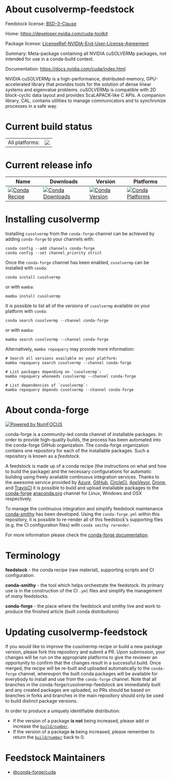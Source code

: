 About cusolvermp-feedstock
==========================

Feedstock license: [BSD-3-Clause](https://github.com/conda-forge/cusolvermp-feedstock/blob/main/LICENSE.txt)

Home: https://developer.nvidia.com/cuda-toolkit

Package license: [LicenseRef-NVIDIA-End-User-License-Agreement](https://docs.nvidia.com/cuda/eula/index.html)

Summary: Meta-package containing all NVIDIA cuSOLVERMp packages, not intended for use in a conda-build context.

Documentation: https://docs.nvidia.com/cuda/index.html

NVIDIA cuSOLVERMp is a high-performance, distributed-memory, GPU-accelerated library that provides tools for the solution of dense linear systems and eigenvalue problems.
cuSOLVERMp is compatible with 2D block-cyclic data layout and provides ScaLAPACK-like C APIs.
A companion library, CAL, contains utilities to manage communicators and to synchronize processes in a safe way.


Current build status
====================


<table><tr><td>All platforms:</td>
    <td>
      <a href="https://dev.azure.com/conda-forge/feedstock-builds/_build/latest?definitionId=24123&branchName=main">
        <img src="https://dev.azure.com/conda-forge/feedstock-builds/_apis/build/status/cusolvermp-feedstock?branchName=main">
      </a>
    </td>
  </tr>
</table>

Current release info
====================

| Name | Downloads | Version | Platforms |
| --- | --- | --- | --- |
| [![Conda Recipe](https://img.shields.io/badge/recipe-cusolvermp-green.svg)](https://anaconda.org/conda-forge/cusolvermp) | [![Conda Downloads](https://img.shields.io/conda/dn/conda-forge/cusolvermp.svg)](https://anaconda.org/conda-forge/cusolvermp) | [![Conda Version](https://img.shields.io/conda/vn/conda-forge/cusolvermp.svg)](https://anaconda.org/conda-forge/cusolvermp) | [![Conda Platforms](https://img.shields.io/conda/pn/conda-forge/cusolvermp.svg)](https://anaconda.org/conda-forge/cusolvermp) |

Installing cusolvermp
=====================

Installing `cusolvermp` from the `conda-forge` channel can be achieved by adding `conda-forge` to your channels with:

```
conda config --add channels conda-forge
conda config --set channel_priority strict
```

Once the `conda-forge` channel has been enabled, `cusolvermp` can be installed with `conda`:

```
conda install cusolvermp
```

or with `mamba`:

```
mamba install cusolvermp
```

It is possible to list all of the versions of `cusolvermp` available on your platform with `conda`:

```
conda search cusolvermp --channel conda-forge
```

or with `mamba`:

```
mamba search cusolvermp --channel conda-forge
```

Alternatively, `mamba repoquery` may provide more information:

```
# Search all versions available on your platform:
mamba repoquery search cusolvermp --channel conda-forge

# List packages depending on `cusolvermp`:
mamba repoquery whoneeds cusolvermp --channel conda-forge

# List dependencies of `cusolvermp`:
mamba repoquery depends cusolvermp --channel conda-forge
```


About conda-forge
=================

[![Powered by
NumFOCUS](https://img.shields.io/badge/powered%20by-NumFOCUS-orange.svg?style=flat&colorA=E1523D&colorB=007D8A)](https://numfocus.org)

conda-forge is a community-led conda channel of installable packages.
In order to provide high-quality builds, the process has been automated into the
conda-forge GitHub organization. The conda-forge organization contains one repository
for each of the installable packages. Such a repository is known as a *feedstock*.

A feedstock is made up of a conda recipe (the instructions on what and how to build
the package) and the necessary configurations for automatic building using freely
available continuous integration services. Thanks to the awesome service provided by
[Azure](https://azure.microsoft.com/en-us/services/devops/), [GitHub](https://github.com/),
[CircleCI](https://circleci.com/), [AppVeyor](https://www.appveyor.com/),
[Drone](https://cloud.drone.io/welcome), and [TravisCI](https://travis-ci.com/)
it is possible to build and upload installable packages to the
[conda-forge](https://anaconda.org/conda-forge) [anaconda.org](https://anaconda.org/)
channel for Linux, Windows and OSX respectively.

To manage the continuous integration and simplify feedstock maintenance
[conda-smithy](https://github.com/conda-forge/conda-smithy) has been developed.
Using the ``conda-forge.yml`` within this repository, it is possible to re-render all of
this feedstock's supporting files (e.g. the CI configuration files) with ``conda smithy rerender``.

For more information please check the [conda-forge documentation](https://conda-forge.org/docs/).

Terminology
===========

**feedstock** - the conda recipe (raw material), supporting scripts and CI configuration.

**conda-smithy** - the tool which helps orchestrate the feedstock.
                   Its primary use is in the construction of the CI ``.yml`` files
                   and simplify the management of *many* feedstocks.

**conda-forge** - the place where the feedstock and smithy live and work to
                  produce the finished article (built conda distributions)


Updating cusolvermp-feedstock
=============================

If you would like to improve the cusolvermp recipe or build a new
package version, please fork this repository and submit a PR. Upon submission,
your changes will be run on the appropriate platforms to give the reviewer an
opportunity to confirm that the changes result in a successful build. Once
merged, the recipe will be re-built and uploaded automatically to the
`conda-forge` channel, whereupon the built conda packages will be available for
everybody to install and use from the `conda-forge` channel.
Note that all branches in the conda-forge/cusolvermp-feedstock are
immediately built and any created packages are uploaded, so PRs should be based
on branches in forks and branches in the main repository should only be used to
build distinct package versions.

In order to produce a uniquely identifiable distribution:
 * If the version of a package **is not** being increased, please add or increase
   the [``build/number``](https://docs.conda.io/projects/conda-build/en/latest/resources/define-metadata.html#build-number-and-string).
 * If the version of a package **is** being increased, please remember to return
   the [``build/number``](https://docs.conda.io/projects/conda-build/en/latest/resources/define-metadata.html#build-number-and-string)
   back to 0.

Feedstock Maintainers
=====================

* [@conda-forge/cuda](https://github.com/orgs/conda-forge/teams/cuda/)

